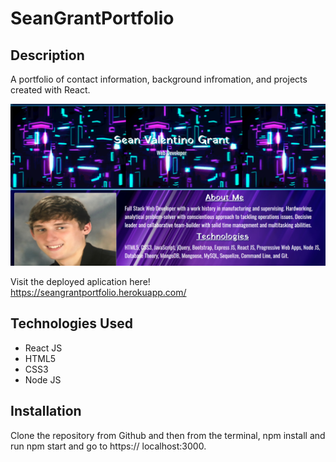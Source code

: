 # SeanGrantPortfolio

## Description
A portfolio of contact information, background infromation, and projects created with React.

<img src="portfolioPic.jpg">

Visit the deployed aplication here! https://seangrantportfolio.herokuapp.com/

## Technologies Used
<ul>
    <li>React JS</li>
    <li>HTML5</li>
    <li>CSS3</li>
    <li>Node JS</li>
</ul>

## Installation
Clone the repository from Github and then from the terminal, npm install and run npm start and go to https:// localhost:3000.
